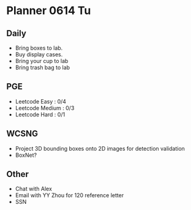 # Planner 0614 Tu

## Daily
* Bring boxes to lab.
* Buy display cases.
* Bring your cup to lab
* Bring trash bag to lab

## PGE
* Leetcode Easy : 0/4
* Leetcode Medium : 0/3
* Leetcode Hard : 0/1

## WCSNG
* Project 3D bounding boxes onto 2D images for detection validation
* BoxNet?
  
## Other
* Chat with Alex
* Email with YY Zhou for 120 reference letter
* SSN

